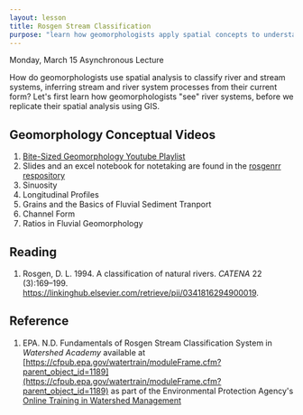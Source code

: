 ```yaml
---
layout: lesson
title: Rosgen Stream Classification
purpose: "learn how geomorphologists apply spatial concepts to understand streams"
---
```


Monday, March 15 Asynchronous Lecture

How do geomorphologists use spatial analysis to classify river and stream systems, inferring stream and river system processes from their current form? Let's first learn how geomorphologists "see" river systems, before we replicate their spatial analysis using GIS.

## Geomorphology Conceptual Videos
  1. [Bite-Sized Geomorphology Youtube Playlist](https://www.youtube.com/playlist?list=PLwGh8-JsjthvCaWgtZA0Hp1cx3qgTGnHC)
  1. Slides and an excel notebook for notetaking are found in the [rosgenrr respository](https://github.com/GIS4DEV/rosgenrr)
  1. Sinuosity
  1. Longitudinal Profiles
  1. Grains and the Basics of Fluvial Sediment Tranport
  1. Channel Form
  1. Ratios in Fluvial Geomorphology

## Reading
  1. Rosgen, D. L. 1994. A classification of natural rivers. *CATENA* 22 (3):169–199. https://linkinghub.elsevier.com/retrieve/pii/0341816294900019.
  
## Reference
  1. EPA. N.D. Fundamentals of Rosgen Stream Classification System in *Watershed Academy* available at [https://cfpub.epa.gov/watertrain/moduleFrame.cfm?parent_object_id=1189](https://cfpub.epa.gov/watertrain/moduleFrame.cfm?parent_object_id=1189) as part of the Environmental Protection Agency's [Online Training in Watershed Management](https://www.epa.gov/watershedacademy/online-training-watershed-management) 
  
